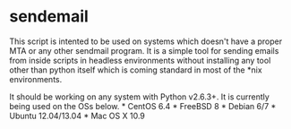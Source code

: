 sendemail
=========

This script is intented to be used on systems which doesn't have a proper MTA or any other sendmail program. It is a simple tool for sending emails from inside scripts in headless environments without installing any tool other than python itself which is coming standard in most of the \*nix environments.

It should be working on any system with Python v2.6.3+. It is currently being used on the OSs below.
    * CentOS 6.4
    * FreeBSD 8
    * Debian 6/7
    * Ubuntu 12.04/13.04
    * Mac OS X 10.9
